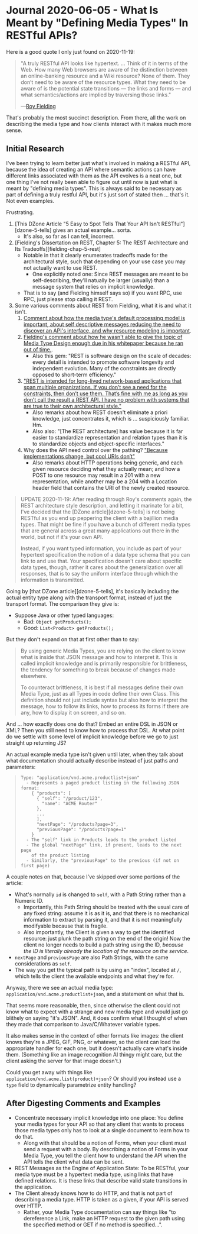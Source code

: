 Journal 2020-06-05 - What Is Meant by "Defining Media Types" In RESTful APIs?
========

Here is a good quote I only just found on 2020-11-19:

> "A truly RESTful API looks like hypertext. ... Think of it in terms of the Web. How many Web browsers are aware of the distinction between an online-banking resource and a Wiki resource?  None of them.  They don’t need to be aware of the resource types. What they need to be aware of is the potential state transitions — the links and forms — and what semantics/actions are implied by traversing those links."
>
> —[Roy Fielding][fielding-comment-restful-api-looks-like-hypertext]

That's probably the most succinct description.  From there, all the work on describing the media type and how clients interact with it makes much more sense.



## Initial Research

I've been trying to learn better just what's involved in making a RESTful API, because the idea of creating an API where semantic actions can have different links associated with them as the API evolves is a neat one, but one thing I've not really been able to figure out until now is just what is meant by "defining media types".  This is always said to be necessary as part of defining a truly restful API, but it's just sort of stated then ... that's it.  Not even examples.

Frustrating.

1. [This DZone Article "5 Easy to Spot Tells That Your API Isn't RESTful"][dzone-5-tells] gives an actual example... sorta.
    - It's also, so far as I can tell, incorrect.
2. [Fielding's Dissertation on REST, Chapter 5: The REST Architecture and Its Tradeoffs][fielding-chap-5-rest]
    - Notable in that it clearly enumerates tradeoffs made for the architectural style, such that depending on your use case you may not actually want to use REST.
        - One explicitly noted one: Since REST messages are meant to be self-describing, they'll natually be larger (usually) than a message system that relies on implicit knowledge.
    - That is to say (and Fielding himself says so) if you want RPC, use RPC, just please stop calling it REST.
3. Some various comments about REST from Fielding, what it is and what it isn't.
    1. [Comment about how the media type's default processing model is important, about self descriptive messages reducing the need to discover an API's interface, and why resource modeling is important][fielding-comment-hypertextual-and-media-types].
    2. [Fielding's comment about how he wasn't able to give the topic of Media Type Design enough due in his whitepaper because he ran out of time.][fielding-comment-longtermism].
        - Also this gem: "REST is software design on the scale of decades: every detail is intended to promote software longevity and independent evolution. Many of the constraints are directly opposed to short-term efficiency."
    3. ["REST is intended for long-lived network-based applications that span multiple organizations. If you don’t see a need for the constraints, then don’t use them. That’s fine with me as long as you don’t call the result a REST API. I have no problem with systems that are true to their own architectural style."][fielding-comment-call-it-what-it-is]
        - Also remarks about how REST doesn't eliminate a priori knowledge, just concentrates it, which is ... suspiciously familiar.  Hm.
        - Also also: "\[The REST architecture] has value because it is far easier to standardize representation and relation types than it is to standardize objects and object-specific interfaces."
    4. Why does the API need control over the pathing?  ["Because implementations change, but cool URIs don’t"][fielding-comment-http-methods-and-post-response-and-why-api-controls-paths]
        - Also remarks about HTTP operations being generic, and each given resource deciding what they actually mean; and how a POST to one resource may result in a 201 with a new representation, while another may be a 204 with a Location header field that contains the URI of the newly created resource.

> UPDATE 2020-11-19: After reading through Roy's comments again, the REST architecture style description, and letting it marinate for a bit, I've decided that the [DZone article][dzone-5-tells] is not being RESTful as you end up peppering the client with a bajillion media types.  That might be fine if you have a bunch of different media types that are general across a great many applications out there in the world, but not if it's your own API.
>
> Instead, if you want typed information, you include as part of your hypertext specification the notion of a data type schema that you can link to and use that.  Your specification doesn't care about specific data types, though, rather it cares about the generalization over all responses, that is to say the uniform interface through which the information is transmitted.

Going by [that DZone article][dzone-5-tells], it's basically including the actual entity type along with the transport format, instead of just the transport format.  The comparison they give is:

- Suppose Java or other typed languages:
    - Bad: `Object getProducts();`
    - Good: `List<Product> getProducts();`

But they don't expand on that at first other than to say:

> By using generic Media Types, you are relying on the client to know what is inside that JSON message and how to interpret it. This is called implicit knowledge and is primarily responsible for brittleness, the tendency for something to break because of changes made elsewhere.
>
> To counteract brittleness, it is best if all messages define their own Media Type, just as all Types in code define their own Class. This definition should not just include syntax but also how to interpret the message, how to follow its links, how to process its forms if there are any, how to display it on screen, and so on.

And ... how exactly does one do that?  Embed an entire DSL in JSON or XML?  Then you still need to know how to process that DSL.  At what point do we settle with some level of implicit knowledge before we go to just straight up returning JS?

An actual example media type isn't given until later, when they talk about what documentation should actually describe instead of just paths and parameters:

> ```
> Type: "application/vnd.acme.productlist+json"
>   - Represents a paged product listing in the following JSON format:
>     { "products": [
>       { "self": "/product/123",
>         "name": "ACME Router"
>       },
>       ...
>       ],
>       "nextPage": "/products?page=3",
>       "previousPage": "/products?page=1"
>     }
>   - The "self" link in Products leads to the product listed
>   - The global "nextPage" link, if present, leads to the next page
>     of the product listing
>   - Similarly, the "previousPage" to the previous (if not on first page)
> ```

A couple notes on that, because I've skipped over some portions of the article:

- What's normally `id` is changed to `self`, with a Path String rather than a Numeric ID.
    - Importantly, this Path String should be treated with the usual care of any fixed string: assume it is as it is, and that there is no mechanical information to extract by parsing it, and that it is not meaningfully modifyable because that is fragile.
    - Also importantly, the Client is given a way to get the identified resource: just plunk the path string on the end of the origin!  Now the client no longer needs to build a path string using the ID, _because the ID is literally already the location of the resource on the service_.
- `nextPage` and `previousPage` are also Path Strings, with the same considerations as `self`.
- The way you get the typical path is by using an "index", located at `/`, which tells the client the available endpoints and what they're for.

Anyway, there we see an actual media type: `application/vnd.acme.productlist+json`, and a statement on what that is.

That seems more reasonable, then, since otherwise the client could not know what to expect with a strange and new media type and would just go blithely on saying "it's JSON".  And, it does confirm what I thought of when they made that comparison to Java/C/Whatever variable types.

It also makes sense in the context of other formats like images: the client knows they're a JPEG, GIF, PNG, or whatever, so the client can load the appropriate handler for each one, but it doesn't actually care what's inside them.  (Something like an image recognition AI thingy might care, but the client asking the server for that image doesn't.)

Could you get away with things like `application/vnd.acme.list(product)+json`?  Or should you instead use a `type` field to dynamically parametrize entity handling?



## After Digesting Comments and Examples

- Concentrate necessary implicit knowledge into one place: You define your media types for your API so that any client that wants to process those media types only has to look at a single document to learn how to do that.
    - Along with that should be a notion of Forms, when your client must send a request with a body.  By describing a notion of Forms in your Media Type, you tell the client how to understand the API when the API tells the client what data can be sent.
- REST Messages as the Engine of Application State: To be RESTful, your media type must be a hypertext media type, using links that have defined relations.  It is these links that describe valid state transitions in the application.
- The Client already knows how to do HTTP, and that is not part of describing a media type.  HTTP is taken as a given, if your API is served over HTTP.
    - Rather, your Media Type documentation can say things like "to dereference a Link, make an HTTP request to the given path using the specified method or GET if no method is specified...".


[gh-v3-mediatypes]: https://developer.github.com/v3/media/
[dzone-that-aint-rest]: https://dzone.com/articles/5-easy-to-spot-tells-that-your-rest-api-is-not-res
[fielding-dissertation]: https://www.ics.uci.edu/~fielding/pubs/dissertation/top.htm
[fielding-dissertation-ch5]: https://www.ics.uci.edu/~fielding/pubs/dissertation/rest_arch_style.htm
[fielding-dissertation-ch5-sec-5-2-1]: https://www.ics.uci.edu/~fielding/pubs/dissertation/rest_arch_style.htm#sec_5_2_1
[fielding-comment-restful-api-looks-like-hypertext]: https://roy.gbiv.com/untangled/2008/rest-apis-must-be-hypertext-driven#comment-720
[fielding-comment-longtermism]: https://roy.gbiv.com/untangled/2008/rest-apis-must-be-hypertext-driven#comment-724
[fielding-comment-hypertextual-and-media-types]: https://roy.gbiv.com/untangled/2008/rest-apis-must-be-hypertext-driven#comment-730
[fielding-comment-call-it-what-it-is]: https://roy.gbiv.com/untangled/2008/rest-apis-must-be-hypertext-driven#comment-742
[fielding-comment-http-methods-and-post-response-and-why-api-controls-paths]: https://roy.gbiv.com/untangled/2008/rest-apis-must-be-hypertext-driven#comment-732
[dodds-rest-client-example-spam-e]: https://blog.ldodds.com/2008/10/23/explaing-rest-and-hypertext-spam-e-the-spam-cleaning-robot/
